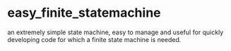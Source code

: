 # easy_finite_statemachine
 an extremely simple state machine, easy to manage and useful for quickly developing code for which a finite state machine is needed.
